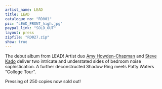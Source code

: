 ```yaml
---
artist_name: LEAD
title: LEAD
catalogue_no: "RD001"
pic: "LEAD_FRONT_high.jpg"
paypal_link: "SOLD_OUT"
layout: press
zipfile: "RD027.zip"
show: true
---
```


The debut album from LEAD! Artist duo <a href="http://www.amyhowdenchapman.com/">Amy Howden-Chapman</a> and <a href="http://stevekado.com/">Steve Kado</a> deliver two intricate and understated sides of bedroom noise sophistication. A further deconstructed Shadow Ring meets Patty Waters “College Tour”.

Pressing of 250 copies now sold out!
